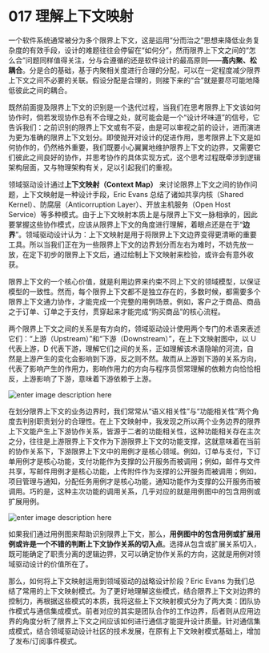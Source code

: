 # 017 理解上下文映射

一个软件系统通常被分为多个限界上下文，这是运用“分而治之”思想来降低业务复杂度的有效手段，设计的难题往往会停留在“如何分”，然而限界上下文之间的“怎么合”问题同样值得关注，分与合遵循的还是软件设计的最高原则——**高内聚、松耦合**。分是合的基础，基于内聚相关度进行合理的分配，可以在一定程度减少限界上下文之间不必要的关联。假设分配是合理的，则接下来的“合”就是要尽可能地降低彼此之间的耦合。

既然前面提及限界上下文的识别是一个迭代过程，当我们在思考限界上下文该如何协作时，倘若发现协作总有不合理之处，就可能会是一个“设计坏味道”的信号，它告诉我们：之前识别的限界上下文或有不妥，由是可以审视之前的设计，进而演进为更为准确的限界上下文划分。即使抛开对设计的促进作用，思考限界上下文是如何协作的，仍然格外重要，我们既要小心翼翼地维护限界上下文的边界，又需要它们彼此之间良好的协作，并思考协作的具体实现方式，这个思考过程既牵涉到逻辑架构层面，又与物理架构有关，足以引起我们的重视。

领域驱动设计通过**上下文映射（Context Map）** 来讨论限界上下文之间的协作问题，上下文映射是一种设计手段，Eric Evans 总结了诸如共享内核（Shared Kernel）、防腐层（Anticorruption Layer）、开放主机服务（Open Host Service）等多种模式。由于上下文映射本质上是与限界上下文一脉相承的，因此要掌握这些协作模式，应该从限界上下文的角度进行理解，着眼点还是在于“**边界**”。领域驱动设计认为：上下文映射是用于将限界上下文边界变得更清晰的重要工具。所以当我们正在为一些限界上下文的边界划分而左右为难时，不妨先放一放，在定下初步的限界上下文后，通过绘制上下文映射来检验，或许会有意外收获。

限界上下文的一个核心价值，就是利用边界来约束不同上下文的领域模型，以保证模型的一致性。然而，每个限界上下文都不是独立存在的，多数时候，都需要多个限界上下文通力协作，才能完成一个完整的用例场景。例如，客户之于商品、商品之于订单、订单之于支付，贯穿起来才能完成“购买商品”的核心流程。

两个限界上下文之间的关系是有方向的，领域驱动设计使用两个专门的术语来表述它们：“上游（Upstream）”和“下游（Downstream）”，在上下文映射图中，以 U 代表上游，D 代表下游，理解它们之间的关系，正如理解该术语隐喻的河流，自然是上游产生的变化会影响到下游，反之则不然。故而从上游到下游的关系方向，代表了影响产生的作用力，影响作用力的方向与程序员惯常理解的依赖方向恰恰相反，上游影响了下游，意味着下游依赖于上游。

![enter image description here](https://tva1.sinaimg.cn/large/008vxvgGgy1h84id6ormsj30rw0hg750.jpg)

在划分限界上下文的业务边界时，我们常常从“语义相关性”与“功能相关性”两个角度去判别职责划分的合理性。在上下文映射中，我发现之所以两个业务边界的限界上下文能产生上下游协作关系，皆源于二者的功能相关性，这种功能相关存在主次之分，往往是上游限界上下文作为下游限界上下文的功能支撑，这就意味着在当前的协作关系下，下游限界上下文中的用例才是核心领域。例如，订单与支付，下订单用例才是核心功能，支付功能作为支撑的公开服务而被调用；例如，邮件与文件共享，写邮件用例才是核心功能，上传附件作为支撑的公开服务而被调用；例如，项目管理与通知，分配任务用例才是核心功能，通知功能作为支撑的公开服务而被调用。巧的是，这种主次功能的调用关系，几乎对应的就是用例图中的包含用例或扩展用例。

![enter image description here](https://tva1.sinaimg.cn/large/008vxvgGgy1h84id5vgb1j30ug0s6tb3.jpg)

如果我们通过用例图来帮助识别限界上下文，那么，**用例图中的包含用例或扩展用例或许是一个不错的判断上下文协作关系的切入点**。选择从包含或扩展关系切入，既可能确定了职责分离的逻辑边界，又可以确定协作关系的方向，这就是用例对领域驱动设计的价值所在了。

那么，如何将上下文映射运用到领域驱动的战略设计阶段？Eric Evans 为我们总结了常用的上下文映射模式。为了更好地理解这些模式，结合限界上下文对边界的控制力，再根据这些模式的本质，我将这些上下文映射模式分为了两大类：团队协作模式与通信集成模式。前者对应的其实是团队合作的工作边界，后者则从应用边界的角度分析了限界上下文之间应该如何进行通信才能提升设计质量。针对通信集成模式，结合领域驱动设计社区的技术发展，在原有上下文映射模式基础上，增加了发布/订阅事件模式。